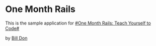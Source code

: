 # One Month Rails

This is the sample application for 
[#One Month Rails: Teach Yourself to Code#](http://onemonthrails.com)

by [Bill Don](https://blablablablamkjbi.com)

